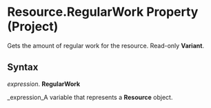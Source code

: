 
# Resource.RegularWork Property (Project)

Gets the amount of regular work for the resource. Read-only  **Variant**.


## Syntax

 _expression_. **RegularWork**

 _expression_A variable that represents a  **Resource** object.

